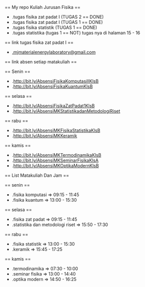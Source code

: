 == My repo Kuliah Jurusan Fisika ==

* .tugas fisika zat padat I (TUGAS 2 == DONE)
* .tugas fisika zat padat I (TUGAS 1 == DONE)
* .tugas fisika statistik (TUGAS 1 == DONE)
* .tugas statistika (tugas 1 == NOT) tugas nya di halaman 15 - 16

== link tugas fisika zat padat I ==
* .mjmaterialenergylaboratory@gmail.com


== link absen setiap matakuliah ==

== Senin ==
* .http://bit.ly/AbsensiFisikaKomputasiIIKlsB
* .http://bit.ly/AbsensiFisikaKuantumKlsB

== selasa ==
* .http://bit.ly/AbsensiFisikaZatPadat1KlsB
* .http://bit.ly/AbsensiMKStatistikadanMetodologiRiset

== rabu ==
* .http://bit.ly/AbsensiMKFisikaStatistikaKlsB
* .http://bit.ly/AbsensiMKKeramik

== kamis ==
* .http://bit.ly/AbsensiMKTermodinamikaKlsB
* .http://bit.ly/AbsensiMKSeminarFisikaKlsA
* .http://bit.ly/AbsensiMKOptikaModernKlsB

== List Matakuliah Dan Jam ==

== senin ==
* .fisika komputasi => 09:15 - 11:45
* .fisika kuantum => 13:00 - 15:30

== selasa ==
* .fisika zat padat => 09:15 - 11:45
* .statistika dan metodologi riset => 15:50 - 17:30

== rabu ==
* .fisika statistik => 13:00 - 15:30
* .keramik => 15:45 - 17:25

== kamis ==
* .termodinamika => 07:30 - 10:00
* .seminar fisika => 13:00 - 14:40
* .optika modern => 14:50 - 16:25
